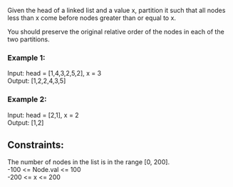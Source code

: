 Given the head of a linked list and a value x, partition it such that all nodes less than x come before nodes greater than or equal to x.  

You should preserve the original relative order of the nodes in each of the two partitions.  

 

### Example 1:  


Input: head = [1,4,3,2,5,2], x = 3  
Output: [1,2,2,4,3,5]  
### Example 2:  

Input: head = [2,1], x = 2  
Output: [1,2]  
 

## Constraints:  

The number of nodes in the list is in the range [0, 200].  
-100 <= Node.val <= 100  
-200 <= x <= 200  
